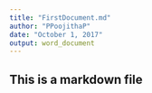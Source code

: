 ```yaml
---
title: "FirstDocument.md"
author: "PPoojithaP"
date: "October 1, 2017"
output: word_document
---
```

## This is a markdown file